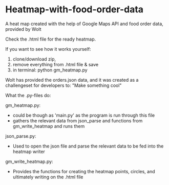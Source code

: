 # Heatmap-with-food-order-data
A heat map created with the help of Google Maps API and food order data, provided by Wolt 

Check the .html file for the ready heatmap.

If you want to see how it works yourself:

1) clone/download zip, 
2) remove everything from .html file & save
3) in terminal: python gm_heatmap.py

Wolt has provided the orders.json data, and it was created as a challengeset for developers to: 
"Make something cool"

What the .py-files do:

gm_heatmap.py:
- could be though as 'main.py' as the program is run through this file
- gathers the relevant data from json_parse and functions from gm_write_heatmap and runs them

json_parse.py: 
- Used to open the json file and parse the relevant data to be fed into the heatmap writer

gm_write_heatmap.py:
- Provides the functions for creating the heatmap points, circles, and ultimately writing on the .html file

